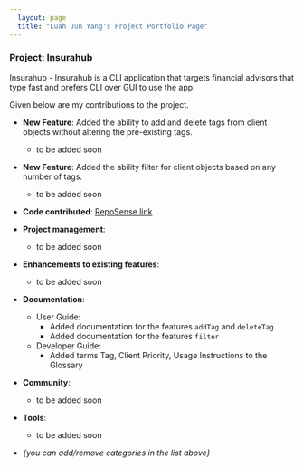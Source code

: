 ```yaml
---
  layout: page
  title: "Luah Jun Yang's Project Portfolio Page"
---
```


### Project: Insurahub

Insurahub - Insurahub is a CLI application that targets financial advisors that type fast and prefers CLI over GUI to use the app.

Given below are my contributions to the project.

* **New Feature**: Added the ability to add and delete tags from client objects without altering the pre-existing tags.
  * to be added soon

* **New Feature**: Added the ability filter for client objects based on any number of tags.
  * to be added soon

* **Code contributed**: [RepoSense link](https://nus-cs2103-ay2324s1.github.io/tp-dashboard/?search=zhanyang01&breakdown=true)

* **Project management**:
  * to be added soon

* **Enhancements to existing features**:
  * to be added soon

* **Documentation**:
  * User Guide:
    * Added documentation for the features `addTag` and `deleteTag`
    * Added documentation for the features `filter`
  * Developer Guide:
    * Added terms Tag, Client Priority, Usage Instructions to the Glossary

* **Community**:
  * to be added soon

* **Tools**:
  * to be added soon

* _{you can add/remove categories in the list above}_
